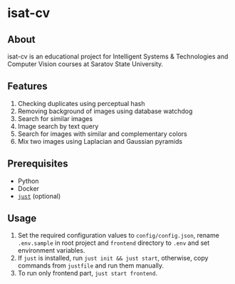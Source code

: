# isat-cv

## About

isat-cv is an educational project for Intelligent Systems & Technologies and 
Computer Vision courses at Saratov State University.

## Features
1. Checking duplicates using perceptual hash
2. Removing background of images using database watchdog
3. Search for similar images
4. Image search by text query
5. Search for images with similar and complementary colors
6. Mix two images using Laplacian and Gaussian pyramids

## Prerequisites
* Python
* Docker
* [`just`](https://github.com/casey/just) (optional)

## Usage

1. Set the required configuration values to `config/config.json`, rename `.env.sample` in
root project and `frontend` directory to `.env` and set environment variables.
2. If `just` is installed, run `just init && just start`, otherwise, copy
commands from `justfile` and run them manually.
3. To run only frontend part, `just start frontend`.

